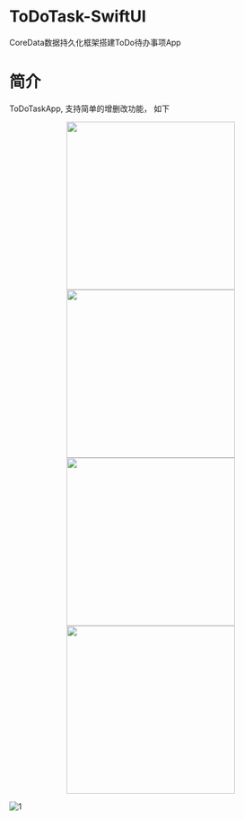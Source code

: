 # ToDoTask-SwiftUI

CoreData数据持久化框架搭建ToDo待办事项App

# 简介

ToDoTaskApp, 支持简单的增删改功能， 如下

<p align="center">
  <img src="https://github-production-user-asset-6210df.s3.amazonaws.com/12742733/253158906-e4950ae6-c08f-4c00-8290-2410b2765384.png" width="300"/>
  <img src="https://github-production-user-asset-6210df.s3.amazonaws.com/12742733/253158923-9e7ab204-4e3b-43f6-9e61-ac0e7764d762.png" width="300"/>
  <img src="https://github-production-user-asset-6210df.s3.amazonaws.com/12742733/253158932-1e8ece85-3eca-4854-b881-926799a0cb55.png" width="300"/>
  <img src="https://github-production-user-asset-6210df.s3.amazonaws.com/12742733/253158938-1d04e415-142a-4496-b458-f5b8a36dd1cf.png" width="300"/>
</p>

![1](https://github.com/ismilesky/ToDoTask-SwiftUI/assets/12742733/71a2e2b1-80ec-4497-881f-8ffc3021f8ac)
